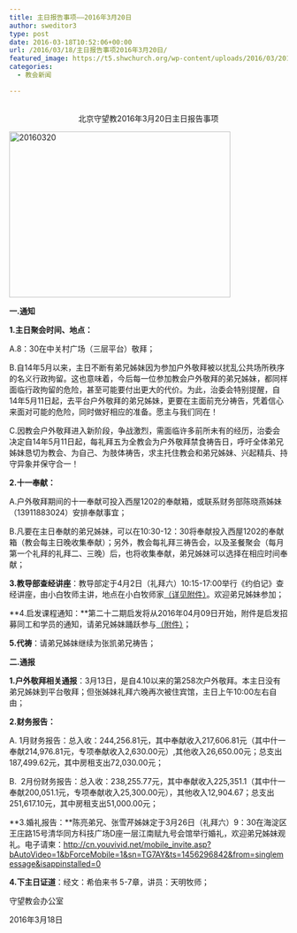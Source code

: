 ```yaml
---
title: 主日报告事项——2016年3月20日
author: sweditor3
type: post
date: 2016-03-18T10:52:06+00:00
url: /2016/03/18/主日报告事项2016年3月20日/
featured_image: https://t5.shwchurch.org/wp-content/uploads/2016/03/20160320-400x288.jpg
categories:
  - 教会新闻

---
```

<p style="text-align: center;">
  <br /> 北京守望教2016年3月20日主日报告事项
</p>

<!--more-->


<img alt="20160320" class="aligncenter size-full wp-image-13637" height="300" src="http://t5.shwchurch.org/wp-content/uploads/2016/03/20160320.jpg" width="400" /> 

**一.通知**
	  
**1.主日聚会时间、地点：**
	  
A.8：30在中关村广场（三层平台）敬拜；
	  
B.自14年5月以来，主日不断有弟兄姊妹因为参加户外敬拜被以扰乱公共场所秩序的名义行政拘留。这也意味着，今后每一位参加教会户外敬拜的弟兄姊妹，都同样面临行政拘留的危险，甚至可能要付出更大的代价。为此，治委会特别提醒，自14年5月11日起，去平台户外敬拜的弟兄姊妹，更要在主面前充分祷告，凭着信心来面对可能的危险，同时做好相应的准备。愿主与我们同在！
	  
C.因教会户外敬拜进入新阶段，争战激烈，需面临许多前所未有的经历，治委会决定自14年5月11日起，每礼拜五为全教会为户外敬拜禁食祷告日，呼吁全体弟兄姊妹恳切为教会、为自己、为肢体祷告，求主托住教会和弟兄姊妹、兴起精兵、持守异象并保守合一！
	  
**2.十一奉献：**
	  
A.户外敬拜期间的十一奉献可投入西屋1202的奉献箱，或联系财务部陈晓燕姊妹（13911883024）安排奉献事宜；
	  
B.凡要在主日奉献的弟兄姊妹，可以在10:30-12：30将奉献投入西屋1202的奉献箱（教会每主日晚收集奉献）；另外，教会每礼拜三祷告会，以及圣餐聚会（每月第一个礼拜的礼拜二、三晚）后，也将收集奉献，弟兄姊妹可以选择在相应时间奉献；
	  
**3.教导部查经讲座**：教导部定于4月2日（礼拜六）10:15-17:00举行《约伯记》查经讲座，由小白牧师主讲，地点在小白牧师家[（详见附件）][1]。欢迎弟兄姊妹参加；
	  
**4.启发课程通知：**第二十二期启发将从2016年04月09日开始，附件是启发招募同工和学员的通知，请弟兄姊妹踊跃参与[（附件）][2]；
	  
**5.代祷**：请弟兄姊妹继续为张凯弟兄祷告； 

**二.通报**
	  
**1.户外敬拜相关通报**：3月13日，是自4.10以来的第258次户外敬拜。本主日没有弟兄姊妹到平台敬拜；但张姊妹礼拜六晚再次被住宾馆，主日上午10:00左右自由；
	  
**2.财务报告：**
	  
A.&nbsp;1月财务报告：总入收：244,256.81元，其中奉献收入217,606.81元（其中什一奉献214,976.81元，专项奉献收入2,630.00元）,其他收入26,650.00元；总支出187,499.62元，其中房租支出72,030.00元；
	  
B.&nbsp;&nbsp;2月份财务报告：总入收：238,255.77元，其中奉献收入225,351.1（其中什一奉献200,051.1元，专项奉献收入25,300.00元），其他收入12,904.67；总支出251,617.10元，其中房租支出51,000.00元；
	  
**3.婚礼报告：**陈亮弟兄、张雪芹姊妹定于3月26日（礼拜六）9：30在海淀区王庄路15号清华同方科技广场D座一层江南赋九号会馆举行婚礼，欢迎弟兄姊妹观礼。电子请柬：http://cn.youvivid.net/mobile_invite.asp?bAutoVideo=1&bForceMobile=1&sn=TG7AY&ts=1456296842&from=singlemessage&isappinstalled=0
	  
**4.下主日证道**：经文：希伯来书 5-7章，讲员：天明牧师；
	  
守望教会办公室
	  
2016年3月18日

 [1]: /2016/03/18/约伯记查经讲座/
 [2]: /2016/03/18/北京守望教会第二十二期启发课程同工和学员招募/